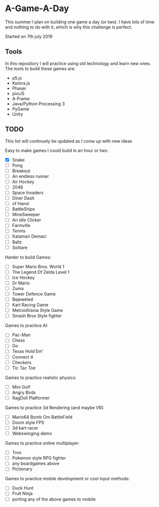 # A-Game-A-Day
This summer I plan on building one game a day (or two). I have lots of time and nothing to do with it, which is why this challenge is perfect.

Started on 7th july 2019

## Tools 
In this repository I will practice using old technology and learn new ones. The tools to build these games are:
- p5.js
- Kontra.js
- Phaser
- pixiJS
- A-Frame
- Java/Python Processing 3
- PyGame
- Unity

## TODO
This list will continuely be updated as I come up with new ideas

Easy to make games I could build in an hour or two:
- [x] Snake
- [ ] Pong
- [ ] Breakout
- [ ] An endless runner
- [ ] Air Hockey
- [ ] 2046
- [ ] Space Invaders
- [ ] Diner Dash
- [ ] of Hanoi
- [ ] BattleShips
- [ ] MineSweeper
- [ ] An idle Clicker
- [ ] Farmville
- [ ] Tennis
- [ ] Katamari Demaci
- [ ] Ballz
- [ ] Solitare

Harder to build Games:
- [ ] Super Mario Bros. World 1 
- [ ] The Legend Of Zelda Level 1
- [ ] Ice Hockey
- [ ] Dr Mario
- [ ] Zuma
- [ ] Tower Defence Game
- [ ] Bejeweled
- [ ] Kart Racing Game
- [ ] MetroidVania Style Game
- [ ] Smash Bros Style fighter

Games to practice AI:
- [ ] Pac-Man
- [ ] Chess
- [ ] Go
- [ ] Texas Hold Em'
- [ ] Connect 4
- [ ] Checkers
- [ ] Tic Tac Toe

Games to practice realistic physics:
- [ ] Mini Golf
- [ ] Angry Birds
- [ ] RagDoll Platformer

Games to practice 3d Rendering (and maybe VR):
- [ ] Mario64 Bomb Om BattleField
- [ ] Doom style FPS
- [ ] 3d kart racer
- [ ] Webswinging demo

Games to practice online multiplayer:
- [ ] Tron
- [ ] Pokemon style RPG fighter
- [ ] any boardgames above
- [ ] Pictionary

Games to practice mobile development or cool input methods:
- [ ] Duck Hunt
- [ ] Fruit Ninja
- [ ] porting any of the above games to mobile
